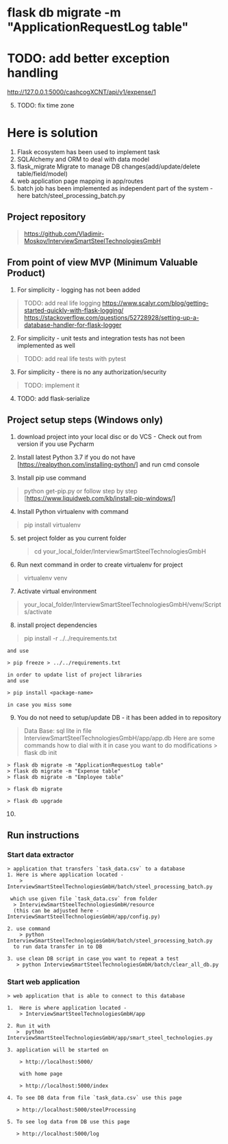 # flask db migrate -m "ApplicationRequestLog table"
# TODO: add better exception handling
http://127.0.0.1:5000/cashcogXCNT/api/v1/expense/1

5. TODO: fix time zone

# Here is solution
  1. Flask ecosystem has been used to implement task
  2. SQLAlchemy and ORM to deal with data model
  3. flask_migrate Migrate to manage DB changes(add/update/delete table/field/model)
  4. web application page mapping in app/routes
  5. batch job has been implemented as independent part of the system - here batch/steel_processing_batch.py


## Project repository
> https://github.com/Vladimir-Moskov/InterviewSmartSteelTechnologiesGmbH

## From point of view MVP (Minimum Valuable Product)

1. For simplicity - logging has not been added
> TODO: add real life logging
> https://www.scalyr.com/blog/getting-started-quickly-with-flask-logging/
> https://stackoverflow.com/questions/52728928/setting-up-a-database-handler-for-flask-logger

2. For simplicity - unit tests and integration tests has not been implemented as well
> TODO: add real life tests with pytest

3. For simplicity - there is no any authorization/security
> TODO: implement it

4. TODO: add flask-serialize

## Project setup steps (Windows only)

 1. download project into your local disc or do VCS - Check out from version
    if you use Pycharm

 2. Install latest Python 3.7 if you do not have [https://realpython.com/installing-python/]
    and run cmd console

 3. Install pip  use command
   > python get-pip.py
   or follow step by step [https://www.liquidweb.com/kb/install-pip-windows/]

 4. Install Python virtualenv with command
   > pip install virtualenv

 5. set project folder as you current folder
    > cd   your_local_folder/InterviewSmartSteelTechnologiesGmbH

 6. Run next command in order to create virtualenv for project
   > virtualenv venv

 7. Activate virtual environment
   > your_local_folder/InterviewSmartSteelTechnologiesGmbH/venv/Scripts/activate

 8. install project dependencies

   > pip install -r ../../requirements.txt

    and use

    > pip freeze > ../../requirements.txt

    in order to update list of project libraries
    and use

    > pip install <package-name>

    in case you miss some

 9. You do not need to setup/update DB - it has been added in to repository
   > Data Base: sql lite in file InterviewSmartSteelTechnologiesGmbH/app/app.db
   Here are some commands how to dial with it in case you want to do modifications
    > flask db init

    > flask db migrate -m "ApplicationRequestLog table"
    > flask db migrate -m "Expense table"
    > flask db migrate -m "Employee table"

    > flask db migrate

    > flask db upgrade

 10.

 ## Run instructions
 ### Start data extractor
    > application that transfers `task_data.csv` to a database
    1. Here is where application located -
        > InterviewSmartSteelTechnologiesGmbH/batch/steel_processing_batch.py

     which use given file `task_data.csv` from folder
      > InterviewSmartSteelTechnologiesGmbH/resource
      (this can be adjusted here - InterviewSmartSteelTechnologiesGmbH/app/config.py)

    2. use command
        > python InterviewSmartSteelTechnologiesGmbH/batch/steel_processing_batch.py
      to run data transfer in to DB

    3. use clean DB script in case you want to repeat a test
       > python InterviewSmartSteelTechnologiesGmbH/batch/clear_all_db.py

 ### Start web application
    > web application that is able to connect to this database

    1.  Here is where application located -
        > InterviewSmartSteelTechnologiesGmbH/app

    2. Run it with
       >  python InterviewSmartSteelTechnologiesGmbH/app/smart_steel_technologies.py

    3. application will be started on

        > http://localhost:5000/

        with home page

        > http://localhost:5000/index

    4. To see DB data from file `task_data.csv` use this page

       > http://localhost:5000/steelProcessing

    5. To see log data from DB use this page

       > http://localhost:5000/log
